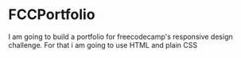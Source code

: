 # FCCPortfolio
 I am going to build a portfolio for freecodecamp's responsive design challenge. For that i am going to use HTML and plain CSS
